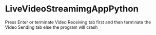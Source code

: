# LiveVideoStreamimgAppPython
Press Enter or terminate Video Receiving tab first and then terminate the Video Sending tab else the program will crash
